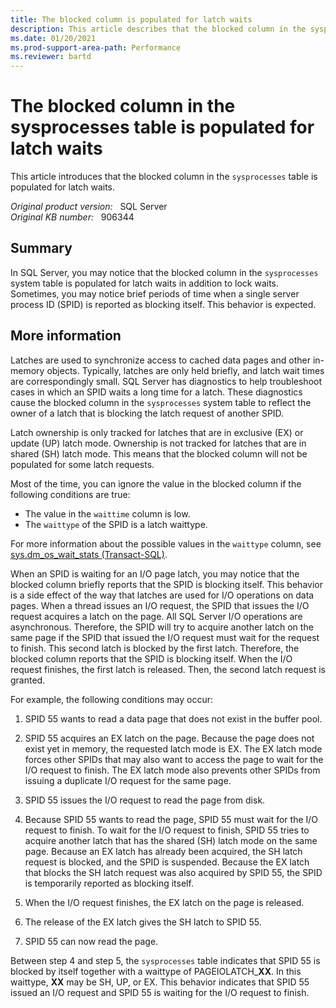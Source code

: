 ```yaml
---
title: The blocked column is populated for latch waits
description: This article describes that the blocked column in the sysprocesses table is populated for latch waits.
ms.date: 01/20/2021
ms.prod-support-area-path: Performance
ms.reviewer: bartd
---
```

# The blocked column in the sysprocesses table is populated for latch waits

This article introduces that the blocked column in the `sysprocesses` table is populated for latch waits.

_Original product version:_ &nbsp; SQL Server  
_Original KB number:_ &nbsp; 906344

## Summary

In SQL Server, you may notice that the blocked column in the `sysprocesses` system table is populated for latch waits in addition to lock waits. Sometimes, you may notice brief periods of time when a single server process ID (SPID) is reported as blocking itself. This behavior is expected.

## More information

Latches are used to synchronize access to cached data pages and other in-memory objects. Typically, latches are only held briefly, and latch wait times are correspondingly small. SQL Server has diagnostics to help troubleshoot cases in which an SPID waits a long time for a latch. These diagnostics cause the blocked column in the `sysprocesses` system table to reflect the owner of a latch that is blocking the latch request of another SPID.

Latch ownership is only tracked for latches that are in exclusive (EX) or update (UP) latch mode. Ownership is not tracked for latches that are in shared (SH) latch mode. This means that the blocked column will not be populated for some latch requests.

Most of the time, you can ignore the value in the blocked column if the following conditions are true:

- The value in the `waittime` column is low.
- The `waittype` of the SPID is a latch waittype.

For more information about the possible values in the `waittype` column, see [sys.dm_os_wait_stats (Transact-SQL)](/sql/relational-databases/system-dynamic-management-views/sys-dm-os-wait-stats-transact-sql).

When an SPID is waiting for an I/O page latch, you may notice that the blocked column briefly reports that the SPID is blocking itself. This behavior is a side effect of the way that latches are used for I/O operations on data pages. When a thread issues an I/O request, the SPID that issues the I/O request acquires a latch on the page. All SQL Server I/O operations are asynchronous. Therefore, the SPID will try to acquire another latch on the same page if the SPID that issued the I/O request must wait for the request to finish. This second latch is blocked by the first latch. Therefore, the blocked column reports that the SPID is blocking itself. When the I/O request finishes, the first latch is released. Then, the second latch request is granted.

For example, the following conditions may occur:

1. SPID 55 wants to read a data page that does not exist in the buffer pool.
2. SPID 55 acquires an EX latch on the page. Because the page does not exist yet in memory, the requested latch mode is EX. The EX latch mode forces other SPIDs that may also want to access the page to wait for the I/O request to finish. The EX latch mode also prevents other SPIDs from issuing a duplicate I/O request for the same page.
3. SPID 55 issues the I/O request to read the page from disk.

4. Because SPID 55 wants to read the page, SPID 55 must wait for the I/O request to finish. To wait for the I/O request to finish, SPID 55 tries to acquire another latch that has the shared (SH) latch mode on the same page. Because an EX latch has already been acquired, the SH latch request is blocked, and the SPID is suspended. Because the EX latch that blocks the SH latch request was also acquired by SPID 55, the SPID is temporarily reported as blocking itself.

5. When the I/O request finishes, the EX latch on the page is released.
6. The release of the EX latch gives the SH latch to SPID 55.

7. SPID 55 can now read the page.

Between step 4 and step 5, the `sysprocesses` table indicates that SPID 55 is blocked by itself together with a waittype of PAGEIOLATCH_**XX**. In this waittype, **XX** may be SH, UP, or EX. This behavior indicates that SPID 55 issued an I/O request and SPID 55 is waiting for the I/O request to finish.

